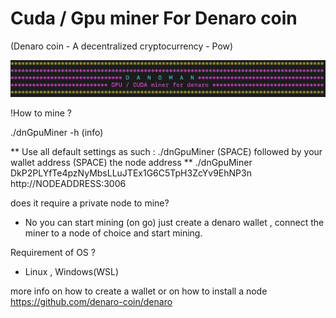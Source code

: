 # Cuda / Gpu miner For Denaro coin

(Denaro coin - A decentralized cryptocurrency - Pow)

![alt text](https://github.com/Dan70701/CudaMinerForDenaro/blob/ec15a54c4ad49106caa465824c26174bfb9839a5/minerHeader.png)

!How to mine ? 


./dnGpuMiner -h (info)

** Use all default settings as such : ./dnGpuMiner (SPACE) followed by your wallet address (SPACE) the node address **
./dnGpuMiner DkP2PLYfTe4pzNyMbsLLuJTEx1G6C5TpH3ZcYv9EhNP3n http://NODEADDRESS:3006

does it require a private node to mine?
- No you can start mining (on go) just create a denaro wallet , connect the miner to a node of choice and start mining.

Requirement of OS ?
- Linux , Windows(WSL) 

more info on how to create a wallet or on how to install a node https://github.com/denaro-coin/denaro
